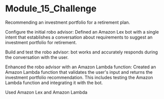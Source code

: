 # Module_15_Challenge

Recommending an investment portfolio for a retirement plan.

Configure the initial robo advisor: Defined an Amazon Lex bot with a single intent that establishes a conversation about requirements to suggest an investment portfolio for retirement.

Build and test the robo advisor: bot works and accurately responds during the conversation with the user.

Enhanced the robo advisor with an Amazon Lambda function: Created an Amazon Lambda function that validates the user's input and returns the investment portfolio recommendation. This includes testing the Amazon Lambda function and integrating it with the bot.


Used Amazon Lex and Amazon Lambda
